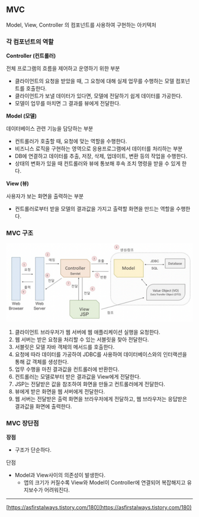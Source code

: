 ## MVC 

Model, View, Controller 의 컴포넌트를 사용하여 구현하는 아키텍처

### 각 컴포넌트의 역할

**Controller (컨트롤러)**

전체 프로그램의 흐름을 제어하고 운영하기 위한 부분

- 클라이언트의 요청을 받았을 때, 그 요청에 대해 실제 업무를 수행하는 모델 컴포넌트를 호출한다.
- 클라이언트가 보낼 데이터가 있다면, 모델에 전달하기 쉽게 데이터를 가공한다.
- 모델이 업무를 마치면 그 결과를 뷰에게 전달한다.

**Model (모델)**

데이터베이스 관련 기능을 담당하는 부분

- 컨트롤러가 호출할 때, 요청에 맞는 역할을 수행한다.
- 비즈니스 로직을 구현하는 영역으로 응용프로그램에서 데이터를 처리하는 부분
- DB에 연결하고 데이터를 추출, 저장, 삭제, 업데이트, 변환 등의 작업을 수행한다.
- 상태의 변화가 있을 때 컨트롤러와 뷰에 통보해 후속 조치 명령을 받을 수 있게 한다.

**View (뷰)**

사용자가 보는 화면을 출력하는 부분

- 컨트롤러로부터 받을 모델의 결과값을 가지고 출력할 화면을 만드는 역할을 수행한다.

### MVC 구조

<p align="center">
  <img src="https://github.com/triflingness/CSnCT-Study/blob/main/IT%20Common%20Sense/images/MVC.png">
</p>

1. 클라이언트 브라우저가 웹 서버에 웹 애플리케이션 실행을 요청한다.
2. 웹 서버는 받은 요청을 처리할 수 있는 서블릿을 찾아 전달한다.
3. 서블릿은 모델 자바 객체의 메서드를 호출한다.
4. 요청에 따라 데이터를 가공하여 JDBC를 사용하여 데이터베이스와의 인터랙션을 통해 값 객체를 생성한다.
5. 업무 수행을 마친 결과값을 컨트롤러에 반환한다.
6. 컨트롤러는 모델로부터 받은 결과값을 View에게 전달한다.
7. JSP는 전달받은 값을 참조하여 화면을 만들고 컨트롤러에게 전달한다.
8. 뷰에게 받은 화면을 웹 서버에게 전달한다.
9. 웹 서버는 전달받은 출력 화면을 브라우저에게 전달하고, 웹 브라우저는 응답받은 결과값을 화면에 출력한다.

### MVC 장단점

**장점**

- 구조가 단순하다.

단점

- Model과 View사이의 의존성이 발생한다.
    - 앱의 크기가 커질수록 View와 Model이 Controller에 연결되어 복잡해지고 유지보수가 어려워진다.

---

[https://asfirstalways.tistory.com/180](https://asfirstalways.tistory.com/180)
